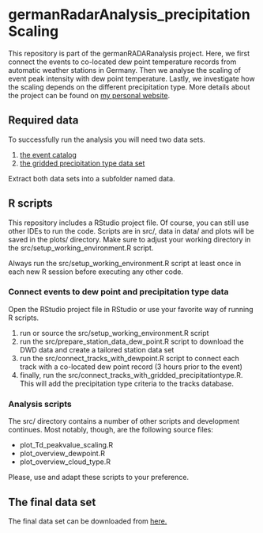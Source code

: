 # germanRadarAnalysis_precipitationScaling

This repository is part of the germanRADARanalysis project. Here, we first connect the events to co-located dew point temperature records from automatic weather stations in Germany. Then we analyse the scaling of event peak intensity with dew point temperature. Lastly, we investigate how the scaling depends on the different precipitation type. More details about the project can be found on [my personal website](https://lochbihler.nl/?page_id=302).

## Required data
To successfully run the analysis you will need two data sets.
1. [the event catalog](https://drive.google.com/file/d/1KhyuW35YjlhtV5UKppolyEU9SkonG0ib/view?usp=sharing)
2. [the gridded precipitation type data set](https://drive.google.com/file/d/1LzOh5TYaBKpGl0D7n-ggL2C0gECN5Xgk/view?usp=sharing)

Extract both data sets into a subfolder named data.

## R scripts
This repository includes a RStudio project file. Of course, you can still use other IDEs to run the code.
Scripts are in src/, data in data/ and plots will be saved in the plots/ directory.
Make sure to adjust your working directory in the src/setup_working_environment.R script.

Always run the src/setup_working_environment.R script at least once in each new R session before executing any other code.

### Connect events to dew point and precipitation type data

Open the RStudio project file in RStudio or use your favorite way of running R scripts.

1. run or source the src/setup_working_environment.R script
2. run the src/prepare_station_data_dew_point.R script to download the DWD data and create a tailored station data set
3. run the src/connect_tracks_with_dewpoint.R script to connect each track with a co-located dew point record (3 hours prior to the event)
4. finally, run the src/connect_tracks_with_gridded_precipitationtype.R. This will add the precipitation type criteria to the tracks database.

### Analysis scripts
The src/ directory contains a number of other scripts and development continues. Most notably, though, are the following source files:

 - plot_Td_peakvalue_scaling.R
 - plot_overview_dewpoint.R
 - plot_overview_cloud_type.R

Please, use and adapt these scripts to your preference.

## The final data set
The final data set can be downloaded from [here.](https://drive.google.com/file/d/1jgTmPbuKKYghKAnC1dvUDZZ9dpSeNcuY/view?usp=sharing)
